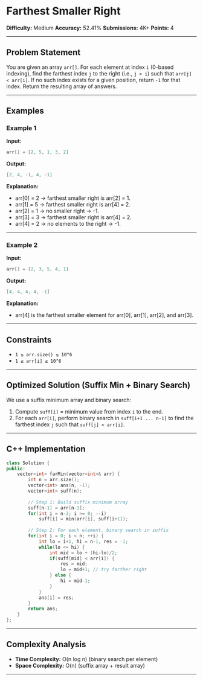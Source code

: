 # Farthest Smaller Right

**Difficulty:** Medium
**Accuracy:** 52.41%
**Submissions:** 4K+
**Points:** 4

---

## Problem Statement

You are given an array `arr[]`. For each element at index `i` (0-based indexing), find the farthest index `j` to the right (i.e., `j > i`) such that `arr[j] < arr[i]`. If no such index exists for a given position, return `-1` for that index. Return the resulting array of answers.

---

## Examples

### Example 1

**Input:**

```cpp
arr[] = [2, 5, 1, 3, 2]
```

**Output:**

```cpp
[2, 4, -1, 4, -1]
```

**Explanation:**

* arr\[0] = 2 → farthest smaller right is arr\[2] = 1.
* arr\[1] = 5 → farthest smaller right is arr\[4] = 2.
* arr\[2] = 1 → no smaller right → -1.
* arr\[3] = 3 → farthest smaller right is arr\[4] = 2.
* arr\[4] = 2 → no elements to the right → -1.

---

### Example 2

**Input:**

```cpp
arr[] = [2, 3, 5, 4, 1]
```

**Output:**

```cpp
[4, 4, 4, 4, -1]
```

**Explanation:**

* arr\[4] is the farthest smaller element for arr\[0], arr\[1], arr\[2], and arr\[3].

---

## Constraints

* `1 ≤ arr.size() ≤ 10^6`
* `1 ≤ arr[i] ≤ 10^6`

---

## Optimized Solution (Suffix Min + Binary Search)

We use a suffix minimum array and binary search:

1. Compute `suff[i]` = minimum value from index `i` to the end.
2. For each `arr[i]`, perform binary search in `suff[i+1 ... n-1]` to find the farthest index `j` such that `suff[j] < arr[i]`.

---

## C++ Implementation

```cpp
class Solution {
public:
    vector<int> farMin(vector<int>& arr) {
        int n = arr.size();
        vector<int> ans(n, -1);
        vector<int> suff(n);
        
        // Step 1: Build suffix minimum array
        suff[n-1] = arr[n-1];
        for(int i = n-2; i >= 0; --i)
            suff[i] = min(arr[i], suff[i+1]);
        
        // Step 2: For each element, binary search in suffix
        for(int i = 0; i < n; ++i) {
            int lo = i+1, hi = n-1, res = -1;
            while(lo <= hi) {
                int mid = lo + (hi-lo)/2;
                if(suff[mid] < arr[i]) {
                    res = mid;
                    lo = mid+1; // try farther right
                } else {
                    hi = mid-1;
                }
            }
            ans[i] = res;
        }
        return ans;
    }
};
```

---

## Complexity Analysis

* **Time Complexity:** O(n log n) (binary search per element)
* **Space Complexity:** O(n) (suffix array + result array)

---
